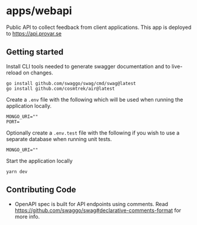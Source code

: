 # apps/webapi

Public API to collect feedback from client applications. This app is deployed to https://api.provar.se

## Getting started

Install CLI tools needed to generate swagger documentation and to live-reload on changes.

```shell
go install github.com/swaggo/swag/cmd/swag@latest
go install github.com/cosmtrek/air@latest
```

Create a `.env` file with the following which will be used when running the application locally.

```
MONGO_URI=""
PORT=
```

Optionally create a `.env.test` file with the following if you wish to use a separate database when running unit tests.

```
MONGO_URI=""
```

Start the application locally

```shell
yarn dev
```

## Contributing Code

- OpenAPI spec is built for API endpoints using comments. Read https://github.com/swaggo/swag#declarative-comments-format for more info.
